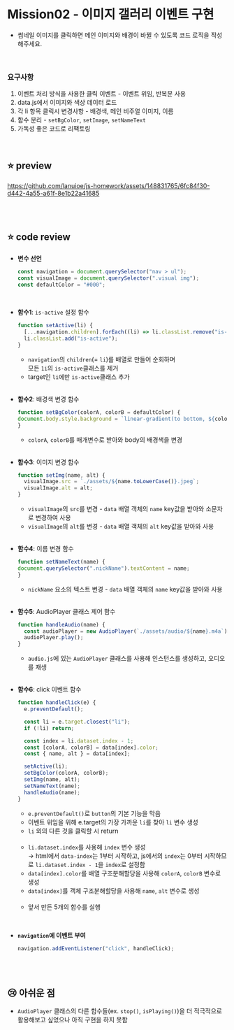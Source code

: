# Mission02 - 이미지 갤러리 이벤트 구현

- 썸네일 이미지를 클릭하면 메인 이미지와 배경이 바뀔 수 있도록 코드 로직을 작성해주세요.

<br />

### 요구사항
1. 이벤트 처리 방식을 사용한 클릭 이벤트 - 이벤트 위임, 반복문 사용
2. data.js에서 이미지와 색상 데이터 로드
3. 각 li 항목 클릭시 변경사항 - 배경색, 메인 비주얼 이미지, 이름
4. 함수 분리 - `setBgColor`, `setImage`, `setNameText`
5. 가독성 좋은 코드로 리팩토링

<br />

## ⭐ preview
https://github.com/lanuioe/js-homework/assets/148831765/6fc84f30-d442-4a55-a61f-8e1b22a41685

<br /><br />

## ⭐ code review

- **변수 선언**
  ```js
  const navigation = document.querySelector("nav > ul");
  const visualImage = document.querySelector(".visual img");
  const defaultColor = "#000";
  ```

<br />

- **함수1**: `is-active` 설정 함수
  ```js
  function setActive(li) {
    [...navigation.children].forEach((li) => li.classList.remove("is-active"));
    li.classList.add("is-active");
  }
  ```
  - `navigation`의 `children`(= `li`)를 배열로 만들어 순회하며<br />
    모든 `1i`의 `is-active`클래스를 제거
  - target인 `li`에만 `is-active`클래스 추가
  
  <br />

- **함수2**: 배경색 변경 함수
  ```js
  function setBgColor(colorA, colorB = defaultColor) {
  document.body.style.background = `linear-gradient(to bottom, ${colorA}, ${colorB})`;
  }
  ```
  - `colorA`, `colorB`를 매개변수로 받아와 body의 배경색을 변경
  
  <br />

- **함수3**: 이미지 변경 함수
  ```js
  function setImg(name, alt) {
    visualImage.src = `./assets/${name.toLowerCase()}.jpeg`;
    visualImage.alt = alt;
  }
  ```
  - `visualImage`의 `src`를 변경 - `data` 배열 객체의 `name` key값을 받아와 소문자로 변경하여 사용
  - `visualImage`의 `alt`를 변경 - `data` 배열 객체의 `alt` key값을 받아와 사용
  
  <br />

- **함수4**: 이름 변경 함수
  ```js
  function setNameText(name) {
  document.querySelector(".nickName").textContent = name;
  }
  ```
  - `nickName` 요소의 텍스트 변경 - `data` 배열 객체의 `name` key값을 받아와 사용
  
  <br />

- **함수5**: AudioPlayer 클래스 제어 함수
  ```js
  function handleAudio(name) {
    const audioPlayer = new AudioPlayer(`./assets/audio/${name}.m4a`);
    audioPlayer.play();
  }
  ```
  - `audio.js`에 있는 `AudioPlayer` 클래스를 사용해 인스턴스를 생성하고, 오디오를 재생

  <br />


- **함수6**: click 이벤트 함수
  ```js
  function handleClick(e) {
    e.preventDefault();

    const li = e.target.closest("li");
    if (!li) return;

    const index = li.dataset.index - 1;
    const [colorA, colorB] = data[index].color;
    const { name, alt } = data[index];

    setActive(li);
    setBgColor(colorA, colorB);
    setImg(name, alt);
    setNameText(name);
    handleAudio(name);
  }
  ```
  - `e.preventDefault()`로 `button`의 기본 기능을 막음
  - 이벤트 위임을 위해 e.target의 가장 가까운 `li`를 찾아 `li` 변수 생성
  - `li` 외의 다른 것을 클릭할 시 return<br /><br />
  - `li.dataset.index`를 사용해 `index` 변수 생성 <br />
    → html에서 `data-index`는 1부터 시작하고, js에서의 `index`는 0부터 시작하므로 `li.dataset.index - 1`을 `index`로 설정함
  - `data[index].color`를 배열 구조분해할당을 사용해 `colorA`, `colorB` 변수로 생성
  - `data[index]`를 객체 구조분해할당을 사용해 `name`, `alt` 변수로 생성<br /><br />
  - 앞서 만든 5개의 함수를 실행
  
<br />

- **`navigation`에 이벤트 부여**
  ```js
  navigation.addEventListener("click", handleClick);
  ```

<br /><br />

## 😢 아쉬운 점
- `AudioPlayer` 클래스의 다른 함수들(ex. `stop()`, `isPlaying()`)을 더 적극적으로 활용해보고 싶었으나 아직 구현을 하지 못함
